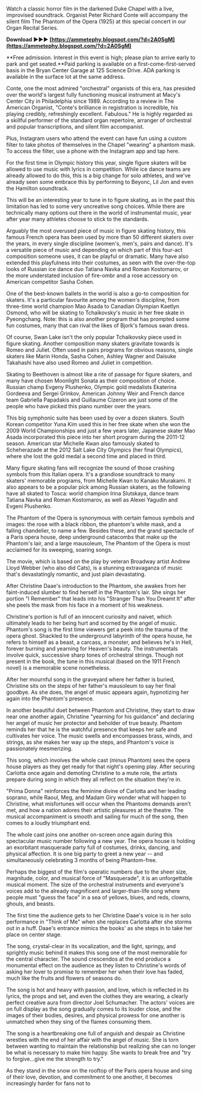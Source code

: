 
 
Watch a classic horror film in the darkened Duke Chapel with a live, improvised soundtrack. Organist Peter Richard Conte will accompany the silent film The Phantom of the Opera (1925) at this special concert in our Organ Recital Series.
 
**Download ►►► [https://ammetephy.blogspot.com/?d=2A0SgM](https://ammetephy.blogspot.com/?d=2A0SgM)**


 
**Free admission. Interest in this event is high; please plan to arrive early to park and get seated.**Paid parking is available on a first-come-first-served basis in the Bryan Center Garage at 125 Science Drive. ADA parking is available in the surface lot at the same address.
 
Conte, one the most admired "orchestral" organists of this era, has presided over the world's largest fully functioning musical instrument at Macy's Center City in Philadelphia since 1989. According to a review in The American Organist, "Conte's brilliance in registration is incredible, his playing credibly, refreshingly excellent. Fabulous." He is highly regarded as a skillful performer of the standard organ repertoire, arranger of orchestral and popular transcriptions, and silent film accompanist.
 
Plus, Instagram users who attend the event can have fun using a custom filter to take photos of themselves in the Chapel "wearing" a phantom mask. To access the filter, use a phone with the Instagram app and tap here.
 
For the first time in Olympic history this year, single figure skaters will be allowed to use music with lyrics in competition. While ice dance teams are already allowed to do this, this is a big change for solo athletes, and we've already seen some embrace this by performing to Beyonc, Lil Jon and even the Hamilton soundtrack.

This will be an interesting year to tune in to figure skating, as in the past this limitation has led to some very uncreative song choices. While there are technically many options out there in the world of instrumental music, year after year many athletes choose to stick to the standards.
 
Arguably the most overused piece of music in figure skating history, this famous French opera has been used by more than 50 different skaters over the years, in every single discipline (women's, men's, pairs and dance). It's a versatile piece of music and depending on which part of this four-act composition someone uses, it can be playful or dramatic. Many have also extended this playfulness into their costumes, as seen with the over-the-top looks of Russian ice dance duo Tatiana Navka and Roman Kostomarov, or the more understated inclusion of fire-ombr and a rose accessory on American competitor Sasha Cohen.
 
One of the best-known ballets in the world is also a go-to composition for skaters. It's a particular favourite among the women's discipline, from three-time world champion Mao Asada to Canadian Olympian Kaetlyn Osmond, who will be skating to Tchaikovsky's music in her free skate in Pyeongchang. Note: this is also another program that has prompted some fun costumes, many that can rival the likes of Bjork's famous swan dress.
 
Of course, Swan Lake isn't the only popular Tchaikovsky piece used in figure skating. Another composition many skaters gravitate towards is Romeo and Juliet. Often used in pairs programs for obvious reasons, single skaters like Marin Honda, Sasha Cohen, Ashley Wagner and Daisuke Takahashi have also used Romeo and Juliet in competition.
 
Skating to Beethoven is almost like a rite of passage for figure skaters, and many have chosen Moonlight Sonata as their composition of choice. Russian champ Evgeny Plushenko, Olympic gold medalists Ekaterina Gordeeva and Sergei Grinkov, American Johnny Weir and French dance team Gabriella Papadakis and Guillaume Cizeron are just some of the people who have picked this piano number over the years.
 
This big symphonic suite has been used by over a dozen skaters. South Korean competitor Yuna Kim used this in her free skate when she won the 2009 World Championships and just a few years later, Japanese skater Mao Asada incorporated this piece into her short program during the 2011-12 season. American star Michelle Kwan also famously skated to Scheherazade at the 2012 Salt Lake City Olympics (her final Olympics), where she lost the gold medal a second time and placed in third.
 
Many figure skating fans will recognize the sound of those crashing symbols from this Italian opera. It's a grandiose soundtrack to many skaters' memorable programs, from Michelle Kwan to Kanako Murakami. It also appears to be a popular pick among Russian skaters, as the following have all skated to Tosca: world champion Irina Slutskaya, dance team Tatiana Navka and Roman Kostomarov, as well as Alexei Yagudin and Evgeni Plushenko.
 
The Phantom of the Opera is synonymous with certain famous symbols and images: the rose with a black ribbon, the phantom's white mask, and a falling chandelier, to name a few. Besides these, and the grand spectacle of a Paris opera house, deep underground catacombs that make up the Phantom's lair, and a large mausoleum, The Phantom of the Opera is most acclaimed for its sweeping, soaring songs.
 
The movie, which is based on the play by veteran Broadway artist Andrew Lloyd Webber (who also did Cats), is a stunning extravaganza of music that's devastatingly romantic, and just plain devastating.
 
After Christine Daae's introduction to the Phantom, she awakes from her faint-induced slumber to find herself in the Phantom's lair. She sings her portion "I Remember" that leads into his "Stranger Than You Dreamt It" after she peels the mask from his face in a moment of his weakness.
 
Christine's portion is full of an innocent curiosity and naivet, which ultimately leads to her being hurt and scorned by the angel of music. Phantom's song is the first time viewers get a peek into the trauma of the opera ghost. Shackled to the underground labyrinth of the opera house, he refers to himself as a beast, a carcass, a monster, and believes he's in Hell, forever burning and yearning for Heaven's beauty. The instrumentals involve quick, successive sharp tones of orchestral strings. Though not present in the book, the tune in this musical (based on the 1911 French novel) is a memorable scene nonetheless.
 
After her mournful song in the graveyard where her father is buried, Christine sits on the steps of her father's mausoleum to say her final goodbye. As she does, the angel of music appears again, hypnotizing her again into the Phantom's presence.
 
In another beautiful duet between Phantom and Christine, they start to draw near one another again, Christine "yearning for his guidance" and declaring her angel of music her protector and beholder of true beauty. Phantom reminds her that he is the watchful presence that keeps her safe and cultivates her voice. The music swells and encompasses brass, winds, and strings, as she makes her way up the steps, and Phantom's voice is passionately mesmerizing.
 
This song, which involves the whole cast (minus Phantom) sees the opera house players as they get ready for that night's opening play. After securing Carlotta once again and demoting Christine to a mute role, the artists prepare during song in which they all reflect on the situation they're in.
 
"Prima Donna" reinforces the feminine divine of Carlotta and her leading soprano, while Raoul, Meg, and Madam Giry wonder what will happen to Christine, what misfortunes will occur when the Phantoms demands aren't met, and how a nation adores their artistic pleasures at the theatre. The musical accompaniment is smooth and sailing for much of the song, then comes to a loudly triumphant end.
 
The whole cast joins one another on-screen once again during this spectacular music number following a new year. The opera house is holding an exorbitant masquerade party full of costumes, drinks, dancing, and physical affection. It is one big party to greet a new year -- and simultaneously celebrating 3 months of being Phantom-free.
 
Perhaps the biggest of the film's operatic numbers due to the sheer size, magnitude, color, and musical force of "Masquerade", it is an unforgettable musical moment. The size of the orchestral instruments and everyone's voices add to the already magnificent and larger-than-life song where people must "guess the face" in a sea of yellows, blues, and reds, clowns, ghouls, and beasts.
 
The first time the audience gets to her Christine Daae's voice is in her solo performance in "Think of Me" when she replaces Carlotta after she storms out in a huff. Daae's entrance mimics the books' as she steps in to take her place on center stage.
 
The song, crystal-clear in its vocalization, and the light, springy, and sprightly music behind it makes this song one of the most memorable for the central character. The sound crescendos at the end produce a monumental effect on the audience as they listen to Christine's words of asking her lover to promise to remember her when their love has faded, much like the fruits and flowers of seasons do.
 
The song is hot and heavy with passion, and love, which is reflected in its lyrics, the props and set, and even the clothes they are wearing, a clearly perfect creative aura from director Joel Schumacher. The actors' voices are on full display as the song gradually comes to its louder close, and the images of their bodies, desires, and physical prowess for one another is unmatched when they sing of the flames consuming them.
 
The song is a heartbreaking one full of anguish and despair as Christine wrestles with the end of her affair with the angel of music. She is torn between wanting to maintain the relationship but realizing she can no longer be what is necessary to make him happy. She wants to break free and "try to forgive...give me the strength to try."
 
As they stand in the snow on the rooftop of the Paris opera house and sing of their love, devotion, and commitment to one another, it becomes increasingly harder for fans not to